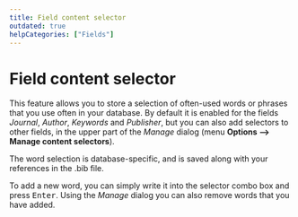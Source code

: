 ```yaml
---
title: Field content selector
outdated: true
helpCategories: ["Fields"]
---
```


# Field content selector

This feature allows you to store a selection of often-used words or phrases that you use often in your database. By default it is enabled for the fields *Journal*, *Author*, *Keywords* and *Publisher*, but you can also add selectors to other fields, in the upper part of the *Manage* dialog (menu **Options --&gt; Manage content selectors**).

The word selection is database-specific, and is saved along with your references in the .bib file.

To add a new word, you can simply write it into the selector combo box and press <kbd>Enter</kbd>. Using the *Manage* dialog you can also remove words that you have added.
